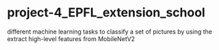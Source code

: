# project-4_EPFL_extension_school

different machine learning tasks to classify a set of pictures by using the extract high-level features from MobileNetV2 
